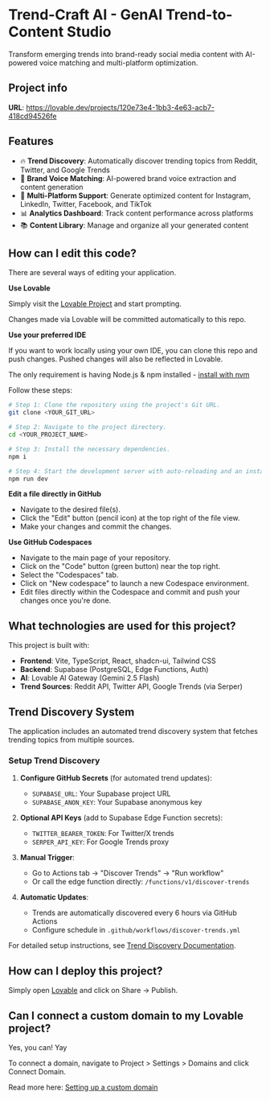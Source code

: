 # Trend-Craft AI - GenAI Trend-to-Content Studio

Transform emerging trends into brand-ready social media content with AI-powered voice matching and multi-platform optimization.

## Project info

**URL**: https://lovable.dev/projects/120e73e4-1bb3-4e63-acb7-418cd94526fe

## Features

- 🔥 **Trend Discovery**: Automatically discover trending topics from Reddit, Twitter, and Google Trends
- 🎯 **Brand Voice Matching**: AI-powered brand voice extraction and content generation
- 📱 **Multi-Platform Support**: Generate optimized content for Instagram, LinkedIn, Twitter, Facebook, and TikTok
- 📊 **Analytics Dashboard**: Track content performance across platforms
- 📚 **Content Library**: Manage and organize all your generated content

## How can I edit this code?

There are several ways of editing your application.

**Use Lovable**

Simply visit the [Lovable Project](https://lovable.dev/projects/120e73e4-1bb3-4e63-acb7-418cd94526fe) and start prompting.

Changes made via Lovable will be committed automatically to this repo.

**Use your preferred IDE**

If you want to work locally using your own IDE, you can clone this repo and push changes. Pushed changes will also be reflected in Lovable.

The only requirement is having Node.js & npm installed - [install with nvm](https://github.com/nvm-sh/nvm#installing-and-updating)

Follow these steps:

```sh
# Step 1: Clone the repository using the project's Git URL.
git clone <YOUR_GIT_URL>

# Step 2: Navigate to the project directory.
cd <YOUR_PROJECT_NAME>

# Step 3: Install the necessary dependencies.
npm i

# Step 4: Start the development server with auto-reloading and an instant preview.
npm run dev
```

**Edit a file directly in GitHub**

- Navigate to the desired file(s).
- Click the "Edit" button (pencil icon) at the top right of the file view.
- Make your changes and commit the changes.

**Use GitHub Codespaces**

- Navigate to the main page of your repository.
- Click on the "Code" button (green button) near the top right.
- Select the "Codespaces" tab.
- Click on "New codespace" to launch a new Codespace environment.
- Edit files directly within the Codespace and commit and push your changes once you're done.

## What technologies are used for this project?

This project is built with:

- **Frontend**: Vite, TypeScript, React, shadcn-ui, Tailwind CSS
- **Backend**: Supabase (PostgreSQL, Edge Functions, Auth)
- **AI**: Lovable AI Gateway (Gemini 2.5 Flash)
- **Trend Sources**: Reddit API, Twitter API, Google Trends (via Serper)

## Trend Discovery System

The application includes an automated trend discovery system that fetches trending topics from multiple sources.

### Setup Trend Discovery

1. **Configure GitHub Secrets** (for automated trend updates):
   - `SUPABASE_URL`: Your Supabase project URL
   - `SUPABASE_ANON_KEY`: Your Supabase anonymous key

2. **Optional API Keys** (add to Supabase Edge Function secrets):
   - `TWITTER_BEARER_TOKEN`: For Twitter/X trends
   - `SERPER_API_KEY`: For Google Trends proxy

3. **Manual Trigger**: 
   - Go to Actions tab → "Discover Trends" → "Run workflow"
   - Or call the edge function directly: `/functions/v1/discover-trends`

4. **Automatic Updates**: 
   - Trends are automatically discovered every 6 hours via GitHub Actions
   - Configure schedule in `.github/workflows/discover-trends.yml`

For detailed setup instructions, see [Trend Discovery Documentation](supabase/functions/discover-trends/README.md).

## How can I deploy this project?

Simply open [Lovable](https://lovable.dev/projects/120e73e4-1bb3-4e63-acb7-418cd94526fe) and click on Share -> Publish.

## Can I connect a custom domain to my Lovable project?

Yes, you can! Yay

To connect a domain, navigate to Project > Settings > Domains and click Connect Domain.

Read more here: [Setting up a custom domain](https://docs.lovable.dev/features/custom-domain#custom-domain)
